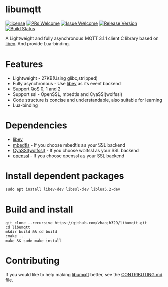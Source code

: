 # libumqtt

[1]: https://img.shields.io/badge/license-MIT-brightgreen.svg?style=plastic
[2]: /LICENSE
[3]: https://img.shields.io/badge/PRs-welcome-brightgreen.svg?style=plastic
[4]: https://github.com/zhaojh329/libumqtt/pulls
[5]: https://img.shields.io/badge/Issues-welcome-brightgreen.svg?style=plastic
[6]: https://github.com/zhaojh329/libumqtt/issues/new
[7]: https://img.shields.io/badge/release-1.0.2-blue.svg?style=plastic
[8]: https://github.com/zhaojh329/libumqtt/releases
[9]: https://travis-ci.org/zhaojh329/libumqtt.svg?branch=master
[10]: https://travis-ci.org/zhaojh329/libumqtt

[![license][1]][2]
[![PRs Welcome][3]][4]
[![Issue Welcome][5]][6]
[![Release Version][7]][8]
[![Build Status][9]][10]

[libev]: http://software.schmorp.de/pkg/libev.html
[openssl]: https://github.com/openssl/openssl
[mbedtls]: https://github.com/ARMmbed/mbedtls
[CyaSSl(wolfssl)]: https://github.com/wolfSSL/wolfssl

A Lightweight and fully asynchronous MQTT 3.1.1 client C library based on [libev].
And provide Lua-binding.

# Features
* Lightweight - 27KB(Using glibc,stripped)
* Fully asynchronous - Use [libev] as its event backend
* Support QoS 0, 1 and 2
* Support ssl - OpenSSL, mbedtls and CyaSSl(wolfssl)
* Code structure is concise and understandable, also suitable for learning
* Lua-binding

# Dependencies
* [libev]
* [mbedtls] - If you choose mbedtls as your SSL backend
* [CyaSSl(wolfssl)] - If you choose wolfssl as your SSL backend
* [openssl] - If you choose openssl as your SSL backend


# Install dependent packages

    sudo apt install libev-dev libssl-dev liblua5.2-dev

# Build and install

	git clone --recursive https://github.com/zhaojh329/libumqtt.git
	cd libumqtt
	mkdir build && cd build
	cmake ..
	make && sudo make install

# Contributing
If you would like to help making [libumqtt](https://github.com/zhaojh329/libumqtt) better,
see the [CONTRIBUTING.md](/CONTRIBUTING.md) file.
